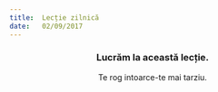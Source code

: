 ```yaml
---
title:  Lecție zilnică
date:   02/09/2017
---
```


### <center>Lucrăm la această lecție.</center>
<center>Te rog intoarce-te mai tarziu.</center>